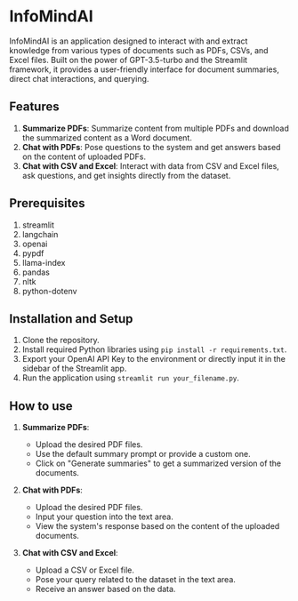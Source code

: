# InfoMindAI

InfoMindAI is an application designed to interact with and extract knowledge from various types of documents such as PDFs, CSVs, and Excel files. Built on the power of GPT-3.5-turbo and the Streamlit framework, it provides a user-friendly interface for document summaries, direct chat interactions, and querying.

## Features

1. **Summarize PDFs**: Summarize content from multiple PDFs and download the summarized content as a Word document.
2. **Chat with PDFs**: Pose questions to the system and get answers based on the content of uploaded PDFs.
3. **Chat with CSV and Excel**: Interact with data from CSV and Excel files, ask questions, and get insights directly from the dataset.

## Prerequisites
1. streamlit
2. langchain
3. openai
4. pypdf
5. llama-index
6. pandas
7. nltk
8. python-dotenv
## Installation and Setup

1. Clone the repository.
2. Install required Python libraries using `pip install -r requirements.txt`.
3. Export your OpenAI API Key to the environment or directly input it in the sidebar of the Streamlit app.
4. Run the application using `streamlit run your_filename.py`.

## How to use

1. **Summarize PDFs**:
    - Upload the desired PDF files.
    - Use the default summary prompt or provide a custom one.
    - Click on "Generate summaries" to get a summarized version of the documents. 

2. **Chat with PDFs**:
    - Upload the desired PDF files.
    - Input your question into the text area.
    - View the system's response based on the content of the uploaded documents.

3. **Chat with CSV and Excel**:
    - Upload a CSV or Excel file.
    - Pose your query related to the dataset in the text area.
    - Receive an answer based on the data.


